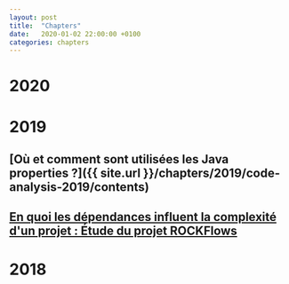 ```yaml
---
layout: post
title:  "Chapters"
date:   2020-01-02 22:00:00 +0100
categories: chapters
---
```

# 2020
## 

# 2019
## [Où et comment sont utilisées les Java properties ?]({{ site.url }}/chapters/2019/code-analysis-2019/contents)
## [En quoi les dépendances influent la complexité d'un projet : Étude du projet ROCKFlows](./2019/architecture-analysis-rockflows-2019/contents)

# 2018
